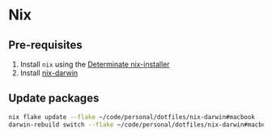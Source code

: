 # Nix

## Pre-requisites

1. Install `nix` using the [Determinate nix-installer](https://github.com/DeterminateSystems/nix-installer)
2. Install [nix-darwin](https://github.com/LnL7/nix-darwin)

## Update packages

```bash
nix flake update --flake ~/code/personal/dotfiles/nix-darwin#macbook
darwin-rebuild switch --flake ~/code/personal/dotfiles/nix-darwin#macbook
```
